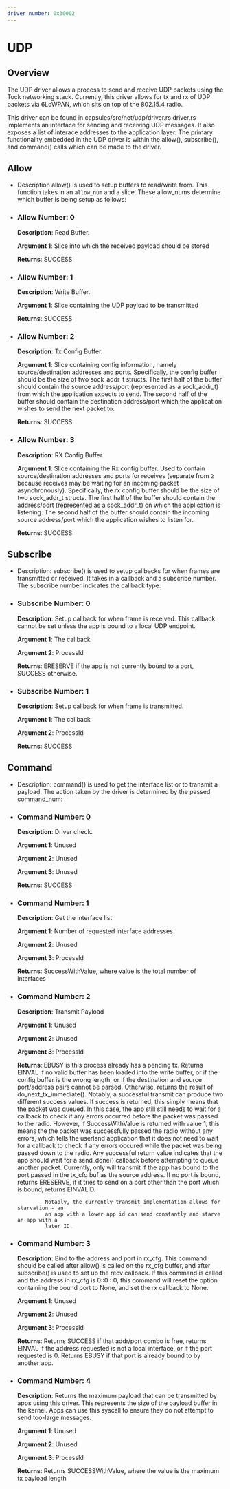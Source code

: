 ```yaml
---
driver number: 0x30002
---
```


# UDP

## Overview

The UDP driver allows a process to send and receive UDP packets using the
Tock networking stack. Currently, this driver allows for tx and rx of
UDP packets via 6LoWPAN, which sits on top of the 802.15.4 radio.

This driver can be found in capsules/src/net/udp/driver.rs
driver.rs implements an interface for sending
and receiving UDP messages. It also exposes a list of interace addresses to
the application layer. The primary functionality embedded in the UDP driver
is within the allow(), subscribe(), and command() calls which can be made to
the driver.

## Allow

  * Description allow() is used to setup buffers to read/write from. This function takes in
    an `allow_num` and a slice. These allow\_nums determine which buffer is being
    setup as follows:

  * ### Allow Number: 0

    **Description**: Read Buffer.

    **Argument 1**: Slice into which the received payload should be stored

    **Returns**: SUCCESS

  * ### Allow Number: 1

    **Description**: Write Buffer.

    **Argument 1**: Slice containing the UDP payload to be transmitted

    **Returns**: SUCCESS

  * ### Allow Number: 2

    **Description**: Tx Config Buffer.

    **Argument 1**: Slice containing config information, namely source/destination
                    addresses and ports.
                    Specifically, the config buffer should be the size of two sock_addr_t
                    structs. The first half of the buffer should contain the
                    source address/port (represented as a sock_addr_t)
                    from which the application expects to send.
                    The second half of the buffer should contain the destination
                    address/port which the application wishes to send the next packet to.

    **Returns**: SUCCESS

  * ### Allow Number: 3

    **Description**: RX Config Buffer.

    **Argument 1**: Slice containing the Rx config buffer.
                    Used to contain source/destination addresses
                    and ports for receives (separate from `2` because receives may
                    be waiting for an incoming packet asynchronously). Specifically,
                    the rx config buffer should be the size of two sock_addr_t
                    structs. The first half of the buffer should contain the
                    address/port (represented as a sock_addr_t)
                    on which the application is listening.
                    The second half of the buffer should contain the incoming source
                    address/port which the application wishes to listen for.

    **Returns**: SUCCESS

## Subscribe

  * Description: subscribe() is used to setup callbacks for when frames are transmitted or received.
    It takes in a callback and a subscribe number. The subscribe number indicates the
    callback type:

  * ### Subscribe Number: 0

    **Description**: Setup callback for when frame is received. This callback cannot be set unless
                     the app is bound to a local UDP endpoint.

    **Argument 1**: The callback

    **Argument 2**: ProcessId

    **Returns**: ERESERVE if the app is not currently bound to a port, SUCCESS otherwise.

  * ### Subscribe Number: 1

    **Description**: Setup callback for when frame is transmitted.

    **Argument 1**: The callback

    **Argument 2**: ProcessId

    **Returns**: SUCCESS

## Command

  * Description: command() is used to get the interface list or to transmit a payload. The action
    taken by the driver is determined by the passed command\_num:

  * ### Command Number: 0

    **Description**: Driver check.

    **Argument 1**: Unused

    **Argument 2**: Unused

    **Argument 3**: Unused

    **Returns**: SUCCESS

  * ### Command Number: 1

    **Description**: Get the interface list

    **Argument 1**: Number of requested interface addresses

    **Argument 2**: Unused

    **Argument 3**: ProcessId

    **Returns**: SuccessWithValue, where value is the total number of interfaces

  * ### Command Number: 2

    **Description**: Transmit Payload

    **Argument 1**: Unused

    **Argument 2**: Unused

    **Argument 3**: ProcessId

    **Returns**: EBUSY is this process already has a pending tx.
                 Returns EINVAL if no valid buffer has been loaded into the write buffer,
                 or if the config buffer is the wrong length, or if the destination and source
                 port/address pairs cannot be parsed.
                 Otherwise, returns the result of do_next_tx_immediate(). Notably, a successful
                 transmit can produce two different success values. If success is returned,
                 this simply means that the packet was queued. In this case, the app still
                 still needs to wait for a callback to check if any errors occurred before
                 the packet was passed to the radio. However, if SuccessWithValue
                 is returned with value 1, this means the the packet was successfully passed
                 the radio without any errors, which tells the userland application that it does
                 not need to wait for a callback to check if any errors occured while the packet
                 was being passed down to the radio. Any successful return value indicates that
                 the app should wait for a send_done() callback before attempting to queue another
                 packet.
                 Currently, only will transmit if the app has bound to the port passed in the tx_cfg
                 buf as the source address. If no port is bound, returns ERESERVE, if it tries to
                 send on a port other than the port which is bound, returns EINVALID.

                 Notably, the currently transmit implementation allows for starvation - an
                 an app with a lower app id can send constantly and starve an app with a
                 later ID.

  * ### Command Number: 3

    **Description**: Bind to the address and port in rx_cfg.
                     This command should be called after allow() is called on the rx_cfg buffer, and
                     after subscribe() is used to set up the recv callback. If this command is called
                     and the address in rx_cfg is 0::0 : 0, this command will reset the option
                     containing the bound port to None, and set the rx callback to None.

    **Argument 1**: Unused

    **Argument 2**: Unused

    **Argument 3**: ProcessId

    **Returns**: Returns SUCCESS if that addr/port combo is free,
                 returns EINVAL if the address requested is not a local interface, or if the port
                 requested is 0. Returns EBUSY if that port is already bound to by another app.

  * ### Command Number: 4

    **Description**: Returns the maximum payload that can be transmitted by apps using this driver.
                     This represents the size of the payload buffer in the kernel. Apps can use
                     this syscall to ensure they do not attempt to send too-large messages.

    **Argument 1**: Unused

    **Argument 2**: Unused

    **Argument 3**: ProcessId

    **Returns**: Returns SUCCESSWithValue, where the value is the maximum tx payload length

